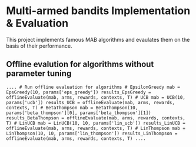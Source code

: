 # Multi-armed bandits Implementation & Evaluation

This project implements famous MAB algorithms and evaulates them on the basis of their performance.

## Offline evalution for algorithms without parameter tuning

``
....
    # Run offline evaluation for algorithms
    # EpsilonGreedy
    mab = EpsGreedy(10, params['eps_greedy'])
    results_EpsGreedy = offlineEvaluate(mab, arms, rewards, contexts, T)
    # UCB
    mab = UCB(10, params['ucb'])
    results_UCB = offlineEvaluate(mab, arms, rewards, contexts, T)
    # BetaThompson
    mab = BetaThompson(10, params['beta_thompson'][0], params['beta_thompson'][1])
    results_BetaThompson = offlineEvaluate(mab, arms, rewards, contexts, T)
    # LinUCB
    mab = LinUCB(10, 10, params['lin_ucb'])
    results_LinUCB = offlineEvaluate(mab, arms, rewards, contexts, T)
    # LinThompson
    mab = LinThompson(10, 10, params['lin_thompson'])
    results_LinThompson = offlineEvaluate(mab, arms, rewards, contexts, T)
....
``

